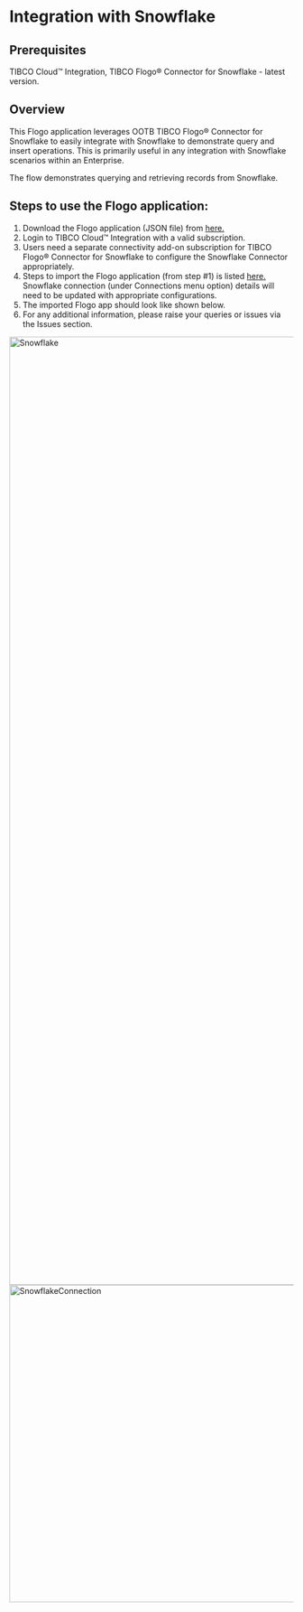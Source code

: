 # Integration with Snowflake

## Prerequisites
TIBCO Cloud™ Integration, TIBCO Flogo® Connector for Snowflake - latest version. 

## Overview
This Flogo application leverages OOTB TIBCO Flogo® Connector for Snowflake to easily integrate with Snowflake to demonstrate query and insert operations. This is primarily useful in any integration with Snowflake scenarios within an Enterprise. 

The flow demonstrates querying and retrieving records from Snowflake. 

## Steps to use the Flogo application: 
1. Download the Flogo application (JSON file) from [here.](https://github.com/TIBCOSoftware/tci-flogo/blob/master/samples/app-dev/Connectors/DatabasesAndBigData/Snowflake/CRUD-Operations/MP_IntegrationWithSnowFlake.json)
2. Login to TIBCO Cloud™ Integration with a valid subscription.
3. Users need a separate connectivity add-on subscription for TIBCO Flogo® Connector for Snowflake to configure the Snowflake Connector appropriately. 
4. Steps to import the Flogo application (from step #1) is listed [here.](https://github.com/TIBCOSoftware/tci-flogo/blob/master/samples/app-dev/readme.md) Snowflake connection (under Connections menu option) details will need to be updated with appropriate configurations. 
5. The imported Flogo app should look like shown below.  
6. For any additional information, please raise your queries or issues via the Issues section. 
<img width="1679" alt="Snowflake" src="https://user-images.githubusercontent.com/17696107/114204846-486a0e00-9977-11eb-9ab0-9ecee376e82a.png">
<img width="562" alt="SnowflakeConnection" src="https://user-images.githubusercontent.com/17696107/114204756-2ec8c680-9977-11eb-9d8b-c6f8f223e197.png">
